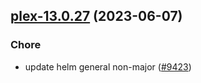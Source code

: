 

## [plex-13.0.27](https://github.com/truecharts/charts/compare/plex-13.0.26...plex-13.0.27) (2023-06-07)

### Chore

- update helm general non-major ([#9423](https://github.com/truecharts/charts/issues/9423))
  
  